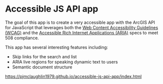 # Accessible JS API app

The goal of this app is to create a very accessible app with the ArcGIS API for JavaScript that leverages both the [Web Content Accessibility Guidelines (WCAG)](https://www.w3.org/WAI/intro/wcag) and the [Accessible Rich Internet Applications (ARIA)](https://www.w3.org/WAI/intro/aria) specs to meet 508 compliance.

This app has several interesting features including:

* Skip links for the search and list
* ARIA live regions for speaking dynamic text to users
* Semantic document structure

https://pjmclaughlin1979.github.io/accessible-js-api-app/index.html
